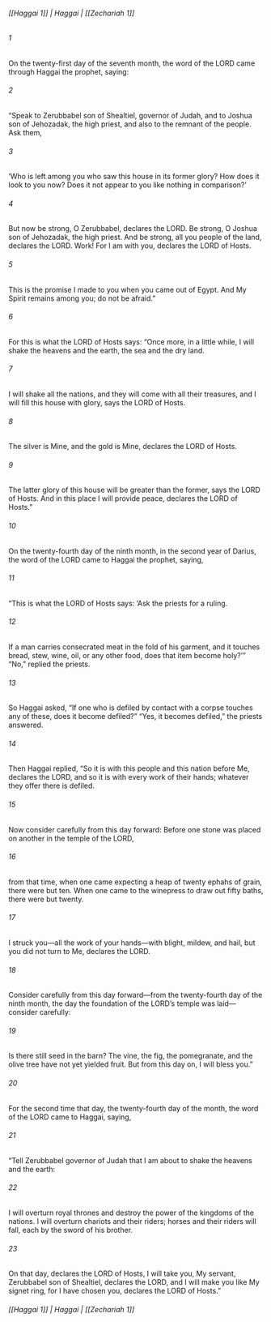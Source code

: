 ###### [[Haggai 1]] | Haggai | [[Zechariah 1]]

###### 1
On the twenty-first day of the seventh month, the word of the LORD came through Haggai the prophet, saying:
###### 2
“Speak to Zerubbabel son of Shealtiel, governor of Judah, and to Joshua son of Jehozadak, the high priest, and also to the remnant of the people. Ask them,
###### 3
‘Who is left among you who saw this house in its former glory? How does it look to you now? Does it not appear to you like nothing in comparison?’
###### 4
But now be strong, O Zerubbabel, declares the LORD. Be strong, O Joshua son of Jehozadak, the high priest. And be strong, all you people of the land, declares the LORD. Work! For I am with you, declares the LORD of Hosts.
###### 5
This is the promise I made to you when you came out of Egypt. And My Spirit remains among you; do not be afraid.”
###### 6
For this is what the LORD of Hosts says: “Once more, in a little while, I will shake the heavens and the earth, the sea and the dry land.
###### 7
I will shake all the nations, and they will come with all their treasures, and I will fill this house with glory, says the LORD of Hosts.
###### 8
The silver is Mine, and the gold is Mine, declares the LORD of Hosts.
###### 9
The latter glory of this house will be greater than the former, says the LORD of Hosts. And in this place I will provide peace, declares the LORD of Hosts.”
###### 10
On the twenty-fourth day of the ninth month, in the second year of Darius, the word of the LORD came to Haggai the prophet, saying,
###### 11
“This is what the LORD of Hosts says: ‘Ask the priests for a ruling.
###### 12
If a man carries consecrated meat in the fold of his garment, and it touches bread, stew, wine, oil, or any other food, does that item become holy?’” “No,” replied the priests.
###### 13
So Haggai asked, “If one who is defiled by contact with a corpse touches any of these, does it become defiled?” “Yes, it becomes defiled,” the priests answered.
###### 14
Then Haggai replied, “So it is with this people and this nation before Me, declares the LORD, and so it is with every work of their hands; whatever they offer there is defiled.
###### 15
Now consider carefully from this day forward: Before one stone was placed on another in the temple of the LORD,
###### 16
from that time, when one came expecting a heap of twenty ephahs of grain, there were but ten. When one came to the winepress to draw out fifty baths, there were but twenty.
###### 17
I struck you—all the work of your hands—with blight, mildew, and hail, but you did not turn to Me, declares the LORD.
###### 18
Consider carefully from this day forward—from the twenty-fourth day of the ninth month, the day the foundation of the LORD’s temple was laid—consider carefully:
###### 19
Is there still seed in the barn? The vine, the fig, the pomegranate, and the olive tree have not yet yielded fruit. But from this day on, I will bless you.”
###### 20
For the second time that day, the twenty-fourth day of the month, the word of the LORD came to Haggai, saying,
###### 21
“Tell Zerubbabel governor of Judah that I am about to shake the heavens and the earth:
###### 22
I will overturn royal thrones and destroy the power of the kingdoms of the nations. I will overturn chariots and their riders; horses and their riders will fall, each by the sword of his brother.
###### 23
On that day, declares the LORD of Hosts, I will take you, My servant, Zerubbabel son of Shealtiel, declares the LORD, and I will make you like My signet ring, for I have chosen you, declares the LORD of Hosts.”

###### [[Haggai 1]] | Haggai | [[Zechariah 1]]
